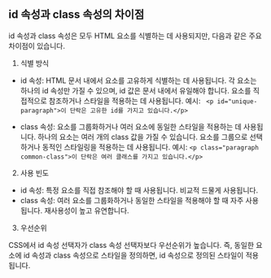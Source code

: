 ## id 속성과 class 속성의 차이점

id 속성과 class 속성은 모두 HTML 요소를 식별하는 데 사용되지만, 다음과 같은 주요 차이점이 있습니다.

1. 식별 방식

- id 속성:
  HTML 문서 내에서 요소를 고유하게 식별하는 데 사용됩니다.
  각 요소는 하나의 id 속성만 가질 수 있으며, id 값은 문서 내에서 유일해야 합니다.
  요소를 직접적으로 참조하거나 스타일을 적용하는 데 사용됩니다.
  예시: ` <p id="unique-paragraph">이 단락은 고유한 id를 가지고 있습니다.</p>`

- class 속성:
  요소를 그룹화하거나 여러 요소에 동일한 스타일을 적용하는 데 사용됩니다.
  하나의 요소는 여러 개의 class 값을 가질 수 있습니다.
  요소를 그룹으로 선택하거나 동적인 스타일링을 적용하는 데 사용됩니다.
  예시: `<p class="paragraph common-class">이 단락은 여러 클래스를 가지고 있습니다.</p>`

2. 사용 빈도

- id 속성:
  특정 요소를 직접 참조해야 할 때 사용됩니다.
  비교적 드물게 사용됩니다.
- class 속성:
  여러 요소를 그룹화하거나 동일한 스타일을 적용해야 할 때 자주 사용됩니다.
  재사용성이 높고 유연합니다.

3. 우선순위

CSS에서 id 속성 선택자가 class 속성 선택자보다 우선순위가 높습니다.
즉, 동일한 요소에 id 속성과 class 속성으로 스타일을 정의하면, id 속성으로 정의된 스타일이 적용됩니다.
